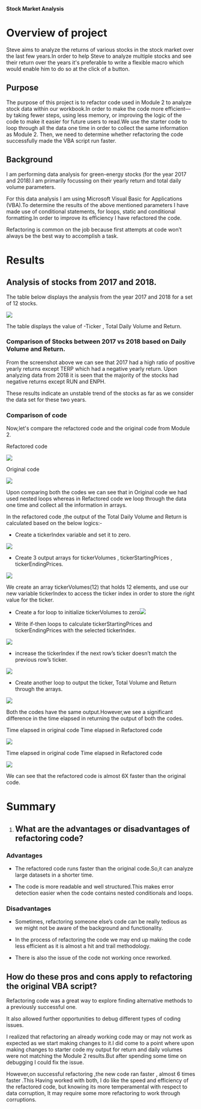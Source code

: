 ﻿**Stock Market Analysis**

  

# Overview of project

Steve aims to analyze the returns of various stocks in the stock market over the last few years.In order to help Steve to analyze multiple stocks and see their return over the years it's preferable to write a flexible macro which would enable him to do so at the click of a button.

## Purpose

The purpose of this project is to refactor code used in Module 2 to analyze stock data within our workbook.In order to make the code more efficient—by taking fewer steps, using less memory, or improving the logic of the code to make it easier for future users to read.We use the starter code to loop through all the data one time in order to collect the same information as Module 2. Then, we need to determine whether refactoring the code successfully made the VBA script run faster.

  

## Background

I am performing data analysis for green-energy stocks (for the year 2017 and 2018).I am primarily focussing on their yearly return and total daily volume parameters.

For this data analysis I am using Microsoft Visual Basic for Applications (VBA).To determine the results of the above mentioned parameters I have made use of conditional statements, for loops, static and conditional formatting.In order to improve its efficiency I have refactored the code.

Refactoring is common on the job because first attempts at code won’t always be the best way to accomplish a task.

  
  

# Results

## Analysis of stocks from 2017 and 2018.

The table below displays the analysis from the year 2017 and 2018 for a set of 12 stocks.

  

![](https://lh5.googleusercontent.com/x-AXxL8i98JNjlm-9nmMk3cbvgvrCCqjGm3KYHoRRi7gWyMQ8gaW0VSwPBce-vTA5kkO70Zy9atm4kZVukCxUoCPVhemcfH8O3NhvojsNwakzxZQ9WVA-YBaJsf33mniQF7oDprVihmc4J7j4KKWtkcCRcuXMnPEZrikH1xtp91zprgyQG37e0YBOBnx)

  
  

The table displays the value of -Ticker , Total Daily Volume and Return.

  
  

### Comparison of Stocks between 2017 vs 2018 based on Daily Volume and Return.

  

From the screenshot above we can see that 2017 had a high ratio of positive yearly returns except TERP which had a negative yearly return. Upon analyzing data from 2018 it is seen that the majority of the stocks had negative returns except RUN and ENPH.

  

These results indicate an unstable trend of the stocks as far as we consider the data set for these two years.

  

### Comparison of code

Now,let's compare the refactored code and the original code from Module 2.

  
  

Refactored code

  

![](https://lh6.googleusercontent.com/8lV3DUSPHun1_-IgtTR6BqZOkXWARLEIazxNfWpRuMsrMgdWQH9lOZu3drifnzQSKM1B_3jyvD1Z7WSNMT5SXK9WAad82zVd8GXTYnSigk3kEun5YKwebLO78OF-wEGldBl628AEgFCF70r3TllErC5UXeAqd58CYDU99bkR0Ig0TfXAGWbJFLCz0SC-)

  
  
  
  
  
  
  
  
  
  
  
  
  

Original code

  

![](https://lh3.googleusercontent.com/e5cG6XI5BMknHyKummtE8IoALSmsd4yk2FZzOBzOAHP1lHYBDz-DAmNYD9D7cj3Fa4UnvwjnGL2hRvZoj20ufxDCgVBR9DDv5Nkq3bbXrn9DNWoHrFWpcwohLGMwSPxo-V15h1oSnUc4c-cNWbiHPJem63GdO-q0oVOXT1fSEsIkxjVt8gAtfPbs29ex)

  
  

Upon comparing both the codes we can see that in Original code we had used nested loops whereas in Refactored code we loop through the data one time and collect all the information in arrays.

  

In the refactored code ,the output of the Total Daily Volume and Return is calculated based on the below logics:-

  

-   Create a tickerIndex variable and set it to zero.
    

![](https://lh6.googleusercontent.com/R0FBpqsXJwZ3IsnBWdaJd0b4FN544IBq79RWSMmnp7EcnnAKktJLYd4b-WqebsE-oymwYa1FrvSTcU5f3owJXPgXTXXDECmKcceQUzMAwqd1nyeji-n6g5ag0LcBH3F7PZdFDrPJ0Tdm1CRDLY4Q53Juz794Mfesbwi0CYrha8c5NlwSPZgSWxiXgDpL)

-   Create 3 output arrays for tickerVolumes , tickerStartingPrices , tickerEndingPrices.
    

![](https://lh5.googleusercontent.com/ijqarnx5rXGNaiCQSTOZU_h7grbaqOuGoP25QAcwNptoZlN9hZNzsOcCtsDbHL6ycLT7lB96hRQaxTyvAgRfw92Stnw417Vybyml3VIM2ULPSPt1ICEk6DsjsrxxSa1XLgmCMN9IJnveVKx5R4VwkhNGaNSbJIK16a1sGTw2mdQ9o0zUnAm851p3i-bB)

We create an array tickerVolumes(12) that holds 12 elements, and use our new variable tickerIndex to access the ticker index in order to store the right value for the ticker.

  
  

-   Create a for loop to initialize tickerVolumes to zero![](https://lh3.googleusercontent.com/R5NtkcvH0OdJbKzSyVhERN43em9WVWk3X9s6_vjr8grMOgM9nwGoiqdB4wUQWCWhvLkOUaQTdszA5AVcX8Dw6A_1kPiCnfN3XYzCfYnuPKRsDNgBJDizckRtzZ6ogwGFAavoc-Axv37urMfL0MGX8PNK76aTJgQRuMtaBGwTaEkmswQXOQ11XblM_57W)
    
-   Write if-then loops to calculate tickerStartingPrices and tickerEndingPrices with the selected tickerIndex.
    

![](https://lh6.googleusercontent.com/r1nLG21Cs2oqQyAYK2QMj_Ndb51uugdUw0fy4AD8GH6_DtdUGfKrkYrlnWY-DETWkaApkTcUzAHOiAaqaXJFNfslIl1q3KM1e3TXeVGMrWzA4HRjvk0ayw2aUfkCoG0ZzSb7sNtUulF9gJv7LkSlnHs9m1gKEI-m6q3nFSEBFtIgFpKgqHV8PMbBhA5q)

-   increase the tickerIndex if the next row’s ticker doesn’t match the previous row’s ticker.
    

![](https://lh6.googleusercontent.com/PFLNJQexdkRRpKhi_g81IhTj9Rz-i83nhDRruunjgCj53ae2lspYiKtMYCsDLMVBdf_bezFXPO5U_OvdJ3ge10IHBpTmCEQOj2Jx5iGhVRiMSHBTWrxu1-3wgi_G4AnQsIp55iy_4D0xyxCIzoy40Nr5n9pOVsYWzaCs-YyoXy3-Q_45kCCrb8qAM-d9)

-   Create another loop to output the ticker, Total Volume and Return through the arrays.
    

![](https://lh5.googleusercontent.com/BANpa-ZBTZ517jv9j1jPFnCOlxjTw8FwMCK7L07Agx6dLPlNy0Eo-7HI8RYFipdDng2hzhNIHxK2-13J-p_hrE6M9K3DGdpH7Nbu7q0_lebxOR74wxQzwl5I25CHIu2BBQM3U3lohgtmZGUubYwoYlLXQQOdWPKMqt87U8gte8Cn4yNg70RiG4eSaq9W)

  
  
  

Both the codes have the same output.However,we see a significant difference in the time elapsed in returning the output of both the codes.

  
  
  
  
  

Time elapsed in original code Time elapsed in Refactored code

  

![](https://lh3.googleusercontent.com/ijGQnM78cAh4xtAM3d1wHt1VyDCHqKY9qaNuJw5KQUmKRB_7j6D8AaWxSa7xCaf3pDk0I25NbsQqUHBwv2XQ-z4DLc9cpMS4SSSvRDm-pp2KbQeyhrBfl6aE53wuRCBz0XCnRuxTsT60FXSezWUtovanD5wZxtlag6KxkFCDsXVxp2y2w3tBcyqEXc6f)

  
  
  

Time elapsed in original code Time elapsed in Refactored code

  

![](https://lh3.googleusercontent.com/D4rqNylrcy5nCt51O5-nXFnkoPPAl05VgEStqmbQQZgRWxnpqqmGYiMDW4UOSCWBefoW-xyf8hB5GXM4RubnIcvCS_3jAmZOQDQ92vr_xRe32_eaViuuASBs-to4IVXHakotQc-7jHomANR7xl3SgS6UMvO58lCJ65QrgDdPLa33bxLkfRd6HCbg_cMT)

  

We can see that the refactored code is almost 6X faster than the original code.

  

# Summary

  

1.  ## What are the advantages or disadvantages of refactoring code?
    

### Advantages

-   The refactored code runs faster than the original code.So,it can analyze large datasets in a shorter time.
    
-   The code is more readable and well structured.This makes error detection easier when the code contains nested conditionals and loops.
    

  

### Disadvantages

-   Sometimes, refactoring someone else’s code can be really tedious as we might not be aware of the background and functionality.
    
-   In the process of refactoring the code we may end up making the code less efficient as it is almost a hit and trail methodology.
    
-   There is also the issue of the code not working once reworked.
    

  

## How do these pros and cons apply to refactoring the original VBA script?

  

Refactoring code was a great way to explore finding alternative methods to a previously successful one.

It also allowed further opportunities to debug different types of coding issues.

  

I realized that refactoring an already working code may or may not work as expected as we start making changes to it.I did come to a point where upon making changes to starter code my output for return and daily volumes were not matching the Module 2 results.But after spending some time on debugging I could fix the issue.

However,on successful refactoring ,the new code ran faster , almost 6 times faster .This Having worked with both, I do like the speed and efficiency of the refactored code, but knowing its more temperamental with respect to data corruption, It may require some more refactoring to work through corruptions.
